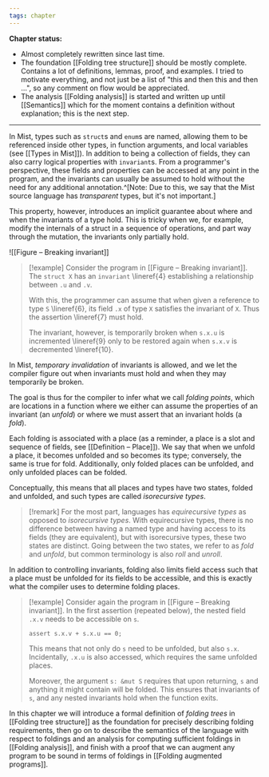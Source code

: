 ```yaml
---
tags: chapter
---
```


**Chapter status:**

- Almost completely rewritten since last time.
- The foundation [[Folding tree structure]] should be mostly complete. Contains a lot of definitions, lemmas, proof, and examples. I tried to motivate everything, and not just be a list of "this and then this and then ...", so any comment on flow would be appreciated.
- The analysis [[Folding analysis]] is started and written up until [[Semantics]] which for the moment contains a definition without explanation; this is the next step.

---


In Mist, types such as `struct`s and `enum`s are named, allowing them to be referenced inside other types, in function arguments, and local variables (see [[Types in Mist]]). In addition to being a collection of fields, they can also carry logical properties with `invariant`s. From a programmer's perspective, these fields and properties can be accessed at any point in the program, and the invariants can usually be assumed to hold without the need for any additional annotation.^[Note: Due to this, we say that the Mist source language has _transparent_ types, but it's not important.]

This property, however, introduces an implicit guarantee about where and when the invariants of a type hold. This is tricky when we, for example, modify the internals of a struct in a sequence of operations, and part way through the mutation, the invariants only partially hold.

![[Figure – Breaking invariant]]

> [!example]
> Consider the program in [[Figure – Breaking invariant]]. The `struct X` has an `invariant` \lineref{4} establishing a relationship between `.u` and `.v`.
>
> With this, the programmer can assume that when given a reference to type `S` \lineref{6}, its field `.x` of type `X` satisfies the invariant of `X`. Thus the assertion \lineref{7} must hold.
>
> The invariant, however, is temporarily broken when `s.x.u` is incremented \lineref{9} only to be restored again when `s.x.v` is decremented \lineref{10}.

In Mist, _temporary invalidation_ of invariants is allowed, and we let the compiler figure out when invariants must hold and when they may temporarily be broken.

The goal is thus for the compiler to infer what we call _folding points_, which are locations in a function where we either can assume the properties of an invariant (an _unfold_) or where we must assert that an invariant holds (a _fold_).

Each folding is associated with a place (as a reminder, a place is a slot and sequence of fields, see [[Definition – Place]]). We say that when we unfold a place, it becomes unfolded and so becomes its type; conversely, the same is true for fold. Additionally, only folded places can be unfolded, and only unfolded places can be folded.

Conceptually, this means that all places and types have two states, folded and unfolded, and such types are called _isorecursive types_.

> [!remark]
> For the most part, languages has _equirecursive types_ as opposed to _isorecursive types_. With equirecursive types, there is no difference between having a named type and having access to its fields (they are equivalent), but with isorecursive types, these two states are distinct. Going between the two states, we refer to as _fold_ and _unfold_, but common terminology is also _roll_ and _unroll_.

In addition to controlling invariants, folding also limits field access such that a place must be unfolded for its fields to be accessible, and this is exactly what the compiler uses to determine folding places.

> [!example]
> Consider again the program in [[Figure – Breaking invariant]]. In the first assertion (repeated below), the nested field `.x.v` needs to be accessible on `s`.
> ```{.mist .ignoreErrors}
> assert s.x.v + s.x.u == 0;
> ```
> This means that not only do `s` need to be unfolded, but also `s.x`. Incidentally, `.x.u` is also accessed, which requires the same unfolded places.
> 
> Moreover, the argument `s: &mut S` requires that upon returning, `s` and anything it might contain will be folded. This ensures that invariants of `s`, and any nested invariants hold when the function exits.

In this chapter we will introduce a formal definition of _folding trees_ in [[Folding tree structure]] as the foundation for precisely describing folding requirements, then go on to describe the semantics of the language with respect to foldings and an analysis for computing sufficient foldings in [[Folding analysis]], and finish with a proof that we can augment any program to be sound in terms of foldings in [[Folding augmented programs]].
